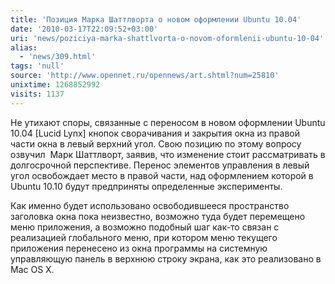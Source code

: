 ```yaml
---
title: 'Позиция Марка Шаттлворта о новом оформлении Ubuntu 10.04'
date: '2010-03-17T22:09:52+03:00'
uri: 'news/poziciya-marka-shattlvorta-o-novom-oformlenii-ubuntu-10-04'
alias: 
  - 'news/309.html'
tags: 'null'
source: 'http://www.opennet.ru/opennews/art.shtml?num=25810'
unixtime: 1268852992
visits: 1137
---
```

Не утихают споры, связанные с переносом в новом оформлении Ubuntu 10.04 \[Lucid Lynx\] кнопок сворачивания и закрытия окна из правой части окна в левый верхний угол. Свою позицию по этому вопросу озвучил  Марк Шаттлворт, заявив, что изменение стоит рассматривать в долгосрочной перспективе. Перенос элементов управления в левый угол освобождает место в правой части, над оформлением которой в Ubuntu 10.10 будут предприняты определенные эксперименты.

Как именно будет использовано освободившееся пространство заголовка окна пока неизвестно, возможно туда будет перемещено меню приложения, а возможно подобный шаг как-то связан с реализацией глобального меню, при котором меню текущего приложения перенесено из окна программы на системную управляющую панель в верхнюю строку экрана, как это реализовано в Mac OS X.
